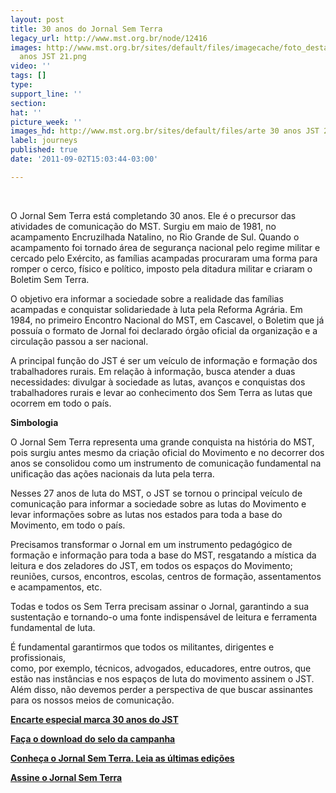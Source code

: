 ```yaml
---
layout: post
title: 30 anos do Jornal Sem Terra
legacy_url: http://www.mst.org.br/node/12416
images: http://www.mst.org.br/sites/default/files/imagecache/foto_destaque/arte 30
  anos JST 21.png
video: ''
tags: []
type: 
support_line: ''
section: 
hat: ''
picture_week: ''
images_hd: http://www.mst.org.br/sites/default/files/arte 30 anos JST 21.png
label: journeys
published: true
date: '2011-09-02T15:03:44-03:00'

---
```

<p>&nbsp;</p><p>O Jornal Sem Terra está completando 30 anos. Ele é o precursor das atividades de comunicação do MST. Surgiu em maio de 1981, no acampamento Encruzilhada Natalino, no Rio Grande de Sul. Quando o acampamento foi tornado área de segurança nacional pelo regime militar e cercado pelo Exército, as famílias acampadas procuraram uma forma para romper o cerco, físico e político, imposto pela ditadura militar e criaram o Boletim Sem Terra.</p><p>O objetivo era informar a sociedade sobre a realidade das famílias acampadas e conquistar solidariedade à luta pela Reforma Agrária. Em 1984, no primeiro Encontro Nacional do MST, em Cascavel, o Boletim que já possuía o formato de Jornal foi declarado órgão oficial da organização e a circulação passou a ser nacional.</p><p>A principal função do JST é ser um veículo de informação e formação dos trabalhadores rurais. Em relação à informação, busca atender a duas necessidades: divulgar à sociedade as lutas, avanços e conquistas dos trabalhadores rurais e levar ao conhecimento dos Sem Terra as lutas que ocorrem em todo o país.</p><p><strong>Simbologia</strong></p><p>O Jornal Sem Terra representa uma grande conquista na história do MST, pois surgiu antes mesmo da criação oficial do Movimento e no decorrer dos anos se consolidou como um instrumento de comunicação fundamental na unificação das ações nacionais da luta pela terra.</p><p>Nesses 27 anos de luta do MST, o JST se tornou o principal veículo de comunicação para informar a sociedade sobre as lutas do Movimento e levar informações sobre as lutas nos estados para toda a base do Movimento, em todo o país.</p><p>Precisamos transformar o Jornal em um instrumento pedagógico de formação e informação para toda a base do MST, resgatando a mística da leitura e dos zeladores do JST, em todos os espaços do Movimento; reuniões, cursos, encontros, escolas, centros de formação, assentamentos e acampamentos, etc.</p><p>Todas e todos os Sem Terra precisam assinar o Jornal, garantindo a sua sustentação e tornando-o uma fonte indispensável de leitura e ferramenta fundamental de luta.</p><p>É fundamental garantirmos que todos os militantes, dirigentes e profissionais, <br>como, por exemplo, técnicos, advogados, educadores, entre outros, que estão nas instâncias e nos espaços de luta do movimento assinem o JST. Além disso, não devemos perder a perspectiva de que buscar assinantes para os nossos meios de comunicação.&nbsp;</p><p><a target="_self" href="http://www.mst.org.br/Encarte-especial-marca-30-anos-do-JST"><strong>Encarte especial marca 30 anos do JST </strong></a></p><p><a onclick="window.open(this.href,'','resizable=no,location=no,menubar=no,scrollbars=no,status=no,toolbar=no,fullscreen=no,dependent=no,status'); return false" href="http://www.mst.org.br/sites/default/files/arte-30-anos-JST2.png"><strong>Faça o download do selo da campanha</strong></a></p><p><a href="http://www.mst.org.br/jornais" target="_self"><strong>Conheça o Jornal Sem Terra. Leia as últimas edições</strong></a></p><p><a href="http://www.mst.org.br/assinaturas/jornal" target="_self"><strong>Assine o Jornal Sem Terra</strong></a></p><p>&nbsp;</p><p>&nbsp;</p><p>&nbsp;</p><p>&nbsp;</p><p>&nbsp;</p><p>&nbsp;</p><p>&nbsp;</p>
